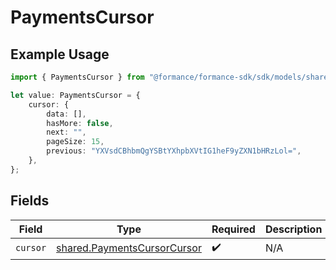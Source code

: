# PaymentsCursor

## Example Usage

```typescript
import { PaymentsCursor } from "@formance/formance-sdk/sdk/models/shared";

let value: PaymentsCursor = {
    cursor: {
        data: [],
        hasMore: false,
        next: "",
        pageSize: 15,
        previous: "YXVsdCBhbmQgYSBtYXhpbXVtIG1heF9yZXN1bHRzLol=",
    },
};
```

## Fields

| Field                                                                             | Type                                                                              | Required                                                                          | Description                                                                       |
| --------------------------------------------------------------------------------- | --------------------------------------------------------------------------------- | --------------------------------------------------------------------------------- | --------------------------------------------------------------------------------- |
| `cursor`                                                                          | [shared.PaymentsCursorCursor](../../../sdk/models/shared/paymentscursorcursor.md) | :heavy_check_mark:                                                                | N/A                                                                               |